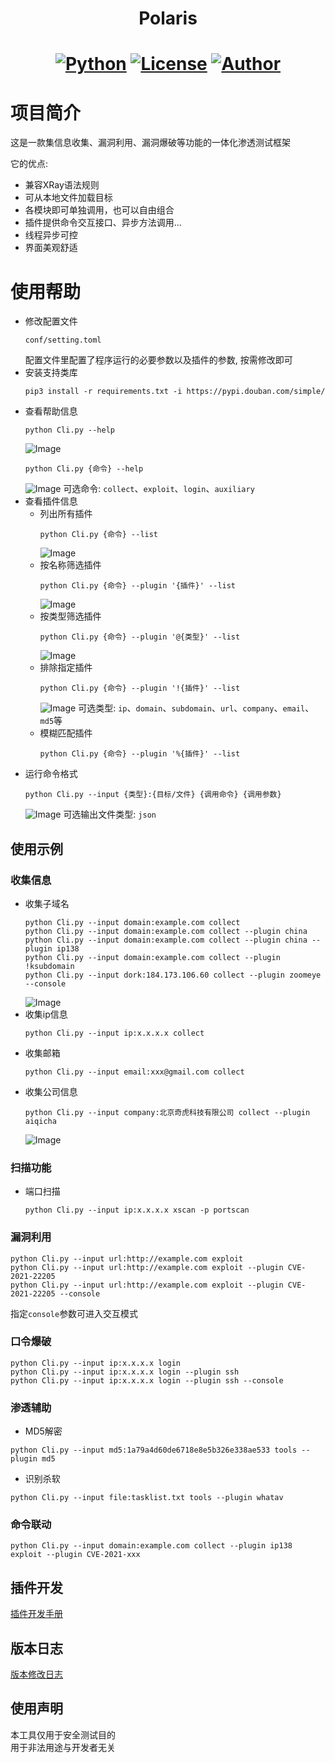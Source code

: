 <h1 align="center">Polaris</h1>
<h1 align="center">

[![Python](https://img.shields.io/badge/python-3.6+-blue.svg)](https://www.python.org/)
[![License](https://img.shields.io/badge/license-GPLv3-fe5f55.svg)](https://raw.githubusercontent.com/doimet/Fish/master/docs/LICENSE)
[![Author](https://img.shields.io/badge/author-浮鱼-28b78d)](https://github.com/doimet)
</h1>

# 项目简介
这是一款集信息收集、漏洞利用、漏洞爆破等功能的一体化渗透测试框架   

它的优点:
- 兼容XRay语法规则
- 可从本地文件加载目标
- 各模块即可单独调用，也可以自由组合
- 插件提供命令交互接口、异步方法调用...
- 线程异步可控
- 界面美观舒适

# 使用帮助

+ 修改配置文件
    ```
    conf/setting.toml
    ```
    配置文件里配置了程序运行的必要参数以及插件的参数, 按需修改即可
+ 安装支持类库
    ```shell script
    pip3 install -r requirements.txt -i https://pypi.douban.com/simple/
    ```
+ 查看帮助信息
    ```shell script
    python Cli.py --help
    ```
    ![Image](docs/images/screenshort_01.png)
    ```shell script
    python Cli.py {命令} --help
    ```
    ![Image](docs/images/screenshort_02.png)
    可选命令: `collect`、`exploit`、`login`、`auxiliary`
+ 查看插件信息
    + 列出所有插件
        ```shell script
        python Cli.py {命令} --list
        ```
        ![Image](docs/images/screenshort_03.png)
    + 按名称筛选插件
        ```shell script
        python Cli.py {命令} --plugin '{插件}' --list
        ```
        ![Image](docs/images/screenshort_04.png)
    + 按类型筛选插件
        ```shell script
        python Cli.py {命令} --plugin '@{类型}' --list
        ```
        ![Image](docs/images/screenshort_05.png)
    + 排除指定插件
        ```shell script
        python Cli.py {命令} --plugin '!{插件}' --list
        ```
        ![Image](docs/images/screenshort_06.png)
        可选类型: `ip`、`domain`、`subdomain`、`url`、`company`、`email`、`md5`等
    + 模糊匹配插件
        ```shell script
        python Cli.py {命令} --plugin '%{插件}' --list
        ```
+ 运行命令格式
    ```shell script
    python Cli.py --input {类型}:{目标/文件} {调用命令} {调用参数}
    ```
    ![Image](docs/images/screenshort_07.png)
    可选输出文件类型: `json`
## 使用示例

### 收集信息

+ 收集子域名
    ```shell script
    python Cli.py --input domain:example.com collect
    python Cli.py --input domain:example.com collect --plugin china
    python Cli.py --input domain:example.com collect --plugin china --plugin ip138
    python Cli.py --input domain:example.com collect --plugin !ksubdomain
    python Cli.py --input dork:184.173.106.60 collect --plugin zoomeye --console
    ```
    ![Image](docs/images/screenshort_08.png)
+ 收集ip信息
    ```shell script
    python Cli.py --input ip:x.x.x.x collect
    ```
+ 收集邮箱
    ```shell script
    python Cli.py --input email:xxx@gmail.com collect
    ```
+ 收集公司信息
    ```shell script
    python Cli.py --input company:北京奇虎科技有限公司 collect --plugin aiqicha
    ```
    ![Image](docs/images/screenshort_09.png)

### 扫描功能

+ 端口扫描
    ```shell script
    python Cli.py --input ip:x.x.x.x xscan -p portscan
    ```
  
### 漏洞利用
```shell script
python Cli.py --input url:http://example.com exploit
python Cli.py --input url:http://example.com exploit --plugin CVE-2021-22205
python Cli.py --input url:http://example.com exploit --plugin CVE-2021-22205 --console
```
指定`console`参数可进入交互模式
### 口令爆破

```shell script
python Cli.py --input ip:x.x.x.x login
python Cli.py --input ip:x.x.x.x login --plugin ssh
python Cli.py --input ip:x.x.x.x login --plugin ssh --console
```

### 渗透辅助
+ MD5解密
```shell script
python Cli.py --input md5:1a79a4d60de6718e8e5b326e338ae533 tools --plugin md5
```
+ 识别杀软
```shell script
python Cli.py --input file:tasklist.txt tools --plugin whatav
```

### 命令联动
```shell script
python Cli.py --input domain:example.com collect --plugin ip138 exploit --plugin CVE-2021-xxx 
```

## 插件开发
[插件开发手册](docs/DEVELOPMENT.md)

## 版本日志
[版本修改日志](docs/CHANGELOG.md)

## 使用声明
本工具仅用于安全测试目的   
用于非法用途与开发者无关   
